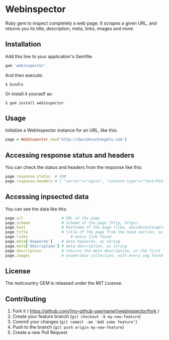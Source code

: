 # Webinspector

Ruby gem to inspect completely a web page. It scrapes a given URL, and returns you its title, description, meta, links, images and more.

## Installation

Add this line to your application's Gemfile:

```ruby
gem 'webinspector'
```

And then execute:

    $ bundle

Or install it yourself as:

    $ gem install webinspector

## Usage

Initialize a WebInspector instance for an URL, like this:

```ruby
page = WebInspector.new('http://davidesantangelo.com')
```

## Accessing response status and headers

You can check the status and headers from the response like this:

```ruby
page.response.status  # 200
page.response.headers # { "server"=>"nginx", "content-type"=>"text/html; charset=utf-8", "cache-control"=>"must-revalidate, private, max-age=0", ... }
```

## Accessing inpsected data

You can see the data like this:

```ruby
page.url                 # URL of the page
page.scheme              # Scheme of the page (http, https)
page.host                # Hostname of the page (like, davidesantangelo.com, without the scheme)
page.title               # title of the page from the head section, as string
page.links          		 # every link found
page.meta['keywords']    # meta keywords, as string
page.meta['description'] # meta description, as string
page.description         # returns the meta description, or the first long paragraph if no meta description is found
page.images              # enumerable collection, with every img found on the page as an absolute URL
```

## License
The restcountry GEM is released under the MIT License.

## Contributing

1. Fork it ( https://github.com/[my-github-username]/webinspector/fork )
2. Create your feature branch (`git checkout -b my-new-feature`)
3. Commit your changes (`git commit -am 'Add some feature'`)
4. Push to the branch (`git push origin my-new-feature`)
5. Create a new Pull Request
